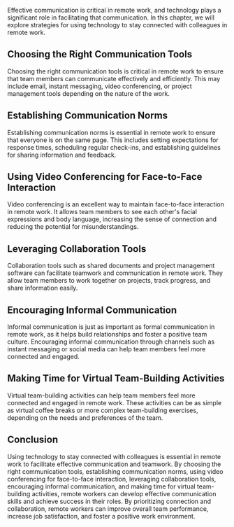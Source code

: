 
Effective communication is critical in remote work, and technology plays a significant role in facilitating that communication. In this chapter, we will explore strategies for using technology to stay connected with colleagues in remote work.

Choosing the Right Communication Tools
-------------------------------------------------

Choosing the right communication tools is critical in remote work to ensure that team members can communicate effectively and efficiently. This may include email, instant messaging, video conferencing, or project management tools depending on the nature of the work.

Establishing Communication Norms
-------------------------------------------

Establishing communication norms is essential in remote work to ensure that everyone is on the same page. This includes setting expectations for response times, scheduling regular check-ins, and establishing guidelines for sharing information and feedback.

Using Video Conferencing for Face-to-Face Interaction
----------------------------------------------------------------

Video conferencing is an excellent way to maintain face-to-face interaction in remote work. It allows team members to see each other's facial expressions and body language, increasing the sense of connection and reducing the potential for misunderstandings.

Leveraging Collaboration Tools
-----------------------------------------

Collaboration tools such as shared documents and project management software can facilitate teamwork and communication in remote work. They allow team members to work together on projects, track progress, and share information easily.

Encouraging Informal Communication
---------------------------------------------

Informal communication is just as important as formal communication in remote work, as it helps build relationships and foster a positive team culture. Encouraging informal communication through channels such as instant messaging or social media can help team members feel more connected and engaged.

Making Time for Virtual Team-Building Activities
-----------------------------------------------------------

Virtual team-building activities can help team members feel more connected and engaged in remote work. These activities can be as simple as virtual coffee breaks or more complex team-building exercises, depending on the needs and preferences of the team.

Conclusion
----------

Using technology to stay connected with colleagues is essential in remote work to facilitate effective communication and teamwork. By choosing the right communication tools, establishing communication norms, using video conferencing for face-to-face interaction, leveraging collaboration tools, encouraging informal communication, and making time for virtual team-building activities, remote workers can develop effective communication skills and achieve success in their roles. By prioritizing connection and collaboration, remote workers can improve overall team performance, increase job satisfaction, and foster a positive work environment.
